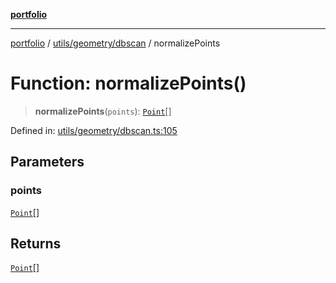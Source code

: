 [**portfolio**](../../../../README.md)

***

[portfolio](../../../../modules.md) / [utils/geometry/dbscan](../README.md) / normalizePoints

# Function: normalizePoints()

> **normalizePoints**(`points`): [`Point`](../../../../types/api/interfaces/Point.md)[]

Defined in: [utils/geometry/dbscan.ts:105](https://github.com/tnorlund/Portfolio/blob/902f459effab4b5764459083fda3644fa8c06fc8/portfolio/utils/geometry/dbscan.ts#L105)

## Parameters

### points

[`Point`](../../../../types/api/interfaces/Point.md)[]

## Returns

[`Point`](../../../../types/api/interfaces/Point.md)[]
